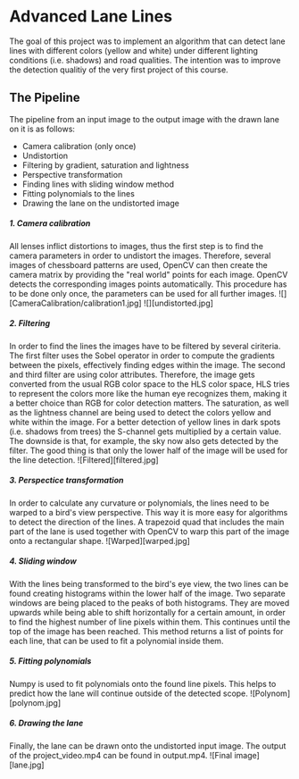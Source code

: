 # Advanced Lane Lines
The goal of this project was to implement an algorithm that can detect lane lines with different colors (yellow and white) under different lighting conditions (i.e. shadows) and road qualities. The intention was to improve the detection qualitiy of the very first project of this course.

## The Pipeline
The pipeline from an input image to the output image with the drawn lane on it is as follows:
- Camera calibration (only once)
- Undistortion
- Filtering by gradient, saturation and lightness
- Perspective transformation
- Finding lines with sliding window method
- Fitting polynomials to the lines
- Drawing the lane on the undistorted image

##### 1. Camera calibration
All lenses inflict distortions to images, thus the first step is to find the camera parameters in order to undistort the images. Therefore, several images of chessboard patterns are used, OpenCV can then create the camera matrix by providing the "real world" points for each image. OpenCV detects the corresponding images points automatically. This procedure has to be done only once, the parameters can be used for all further images.
![][CameraCalibration/calibration1.jpg]
![][undistorted.jpg]

##### 2. Filtering
In order to find the lines the images have to be filtered by several ciriteria. The first filter uses the Sobel operator in order to compute the gradients between the pixels, effectively finding edges within the image. The second and third filter are using color attributes. Therefore, the image gets converted from the usual RGB color space to the HLS color space, HLS tries to represent the colors more like the human eye recognizes them, making it a better choice than RGB for color detection matters. The saturation, as well as the lightness channel are being used to detect the colors yellow and white within the image. For a better detection of yellow lines in dark spots (i.e. shadows from trees) the S-channel gets multiplied by a certain value. The downside is that, for example, the sky now also gets detected by the filter. The good thing is that only the lower half of the image will be used for the line detection.
![Filtered][filtered.jpg]

##### 3. Perspectice transformation
In order to calculate any curvature or polynomials, the lines need to be warped to a bird's view perspective. This way it is more easy for algorithms to detect the direction of the lines. A trapezoid quad that includes the main part of the lane is used together with OpenCV to warp this part of the image onto a rectangular shape.
![Warped][warped.jpg]

##### 4. Sliding window
With the lines being transformed to the bird's eye view, the two lines can be found creating histograms within the lower half of the image. Two separate windows are being placed to the peaks of both histograms. They are moved upwards while being able to shift horizontally for a certain amount, in order to find the highest number of line pixels within them. This continues until the top of the image has been reached. This method returns a list of points for each line, that can be used to fit a polynomial inside them.

##### 5. Fitting polynomials
Numpy is used to fit polynomials onto the found line pixels. This helps to predict how the lane will continue outside of the detected scope.
![Polynom][polynom.jpg]

##### 6. Drawing the lane
Finally, the lane can be drawn onto the undistorted input image. The output of the project_video.mp4 can be found in output.mp4.
![Final image][lane.jpg]
